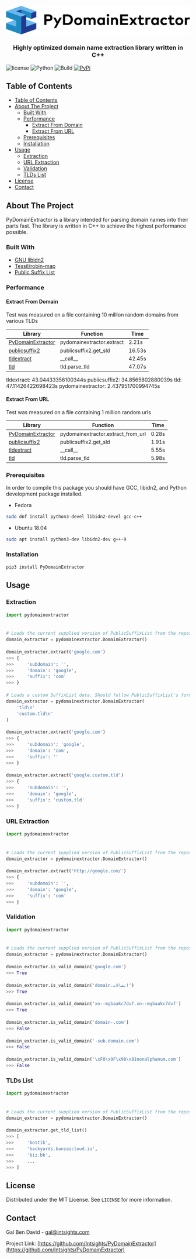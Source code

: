 <p align="center">
    <a href="https://github.com/Intsights/PyDomainExtractor">
        <img src="https://raw.githubusercontent.com/Intsights/PyDomainExtractor/master/images/logo.png" alt="Logo">
    </a>
    <h3 align="center">
        Highly optimized domain name extraction library written in C++
    </h3>
</p>

![license](https://img.shields.io/badge/MIT-License-blue)
![Python](https://img.shields.io/badge/Python-3.6%20%7C%203.7%20%7C%203.8%20%7C%20PyPy3-blue)
![Build](https://github.com/Intsights/PyDomainExtractor/workflows/Build/badge.svg)
[![PyPi](https://img.shields.io/pypi/v/PyDomainExtractor.svg)](https://pypi.org/project/PyDomainExtractor/)

## Table of Contents

- [Table of Contents](#table-of-contents)
- [About The Project](#about-the-project)
  - [Built With](#built-with)
  - [Performance](#performance)
    - [Extract From Domain](#extract-from-domain)
    - [Extract From URL](#extract-from-url)
  - [Prerequisites](#prerequisites)
  - [Installation](#installation)
- [Usage](#usage)
  - [Extraction](#extraction)
  - [URL Extraction](#url-extraction)
  - [Validation](#validation)
  - [TLDs List](#tlds-list)
- [License](#license)
- [Contact](#contact)


## About The Project

PyDomainExtractor is a library intended for parsing domain names into their parts fast. The library is written in C++ to achieve the highest performance possible.


### Built With

* [GNU libidn2](https://www.gnu.org/software/libidn/#libidn2)
* [Tessil/robin-map](https://github.com/Tessil/robin-map)
* [Public Suffix List](https://publicsuffix.org/)


### Performance


#### Extract From Domain

Test was measured on a file containing 10 million random domains from various TLDs

| Library  | Function | Time |
| ------------- | ------------- | ------------- |
| [PyDomainExtractor](https://github.com/Intsights/PyDomainExtractor) | pydomainextractor.extract | 2.21s |
| [publicsuffix2](https://github.com/nexb/python-publicsuffix2) | publicsuffix2.get_sld | 16.53s |
| [tldextract](https://github.com/john-kurkowski/tldextract) | \_\_call\_\_ | 42.45s |
| [tld](https://github.com/barseghyanartur/tld) | tld.parse_tld | 47.07s |

tldextract: 43.04433356100344s
publicsuffix2: 34.8565802880039s
tld: 47.11426422698423s
pydomainextractor: 2.437951700994745s


#### Extract From URL

Test was measured on a file containing 1 million random urls

| Library  | Function | Time |
| ------------- | ------------- | ------------- |
| [PyDomainExtractor](https://github.com/Intsights/PyDomainExtractor) | pydomainextractor.extract_from_url | 0.28s |
| [publicsuffix2](https://github.com/nexb/python-publicsuffix2) | publicsuffix2.get_sld | 1.91s |
| [tldextract](https://github.com/john-kurkowski/tldextract) | \_\_call\_\_ | 5.55s |
| [tld](https://github.com/barseghyanartur/tld) | tld.parse_tld | 5.98s |


### Prerequisites

In order to compile this package you should have GCC, libidn2, and Python development package installed.
* Fedora
```sh
sudo dnf install python3-devel libidn2-devel gcc-c++
```
* Ubuntu 18.04
```sh
sudo apt install python3-dev libidn2-dev g++-9
```


### Installation

```sh
pip3 install PyDomainExtractor
```


## Usage


### Extraction

```python
import pydomainextractor


# Loads the current supplied version of PublicSuffixList from the repository. Does not download any data.
domain_extractor = pydomainextractor.DomainExtractor()

domain_extractor.extract('google.com')
>>> {
>>>     'subdomain': '',
>>>     'domain': 'google',
>>>     'suffix': 'com'
>>> }

# Loads a custom SuffixList data. Should follow PublicSuffixList's format.
domain_extractor = pydomainextractor.DomainExtractor(
    'tld\n'
    'custom.tld\n'
)

domain_extractor.extract('google.com')
>>> {
>>>     'subdomain': 'google',
>>>     'domain': 'com',
>>>     'suffix': ''
>>> }

domain_extractor.extract('google.custom.tld')
>>> {
>>>     'subdomain': '',
>>>     'domain': 'google',
>>>     'suffix': 'custom.tld'
>>> }
```


### URL Extraction

```python
import pydomainextractor


# Loads the current supplied version of PublicSuffixList from the repository. Does not download any data.
domain_extractor = pydomainextractor.DomainExtractor()

domain_extractor.extract('http://google.com/')
>>> {
>>>     'subdomain': '',
>>>     'domain': 'google',
>>>     'suffix': 'com'
>>> }
```


### Validation

```python
import pydomainextractor


# Loads the current supplied version of PublicSuffixList from the repository. Does not download any data.
domain_extractor = pydomainextractor.DomainExtractor()

domain_extractor.is_valid_domain('google.com')
>>> True

domain_extractor.is_valid_domain('domain.اتصالات')
>>> True

domain_extractor.is_valid_domain('xn--mgbaakc7dvf.xn--mgbaakc7dvf')
>>> True

domain_extractor.is_valid_domain('domain-.com')
>>> False

domain_extractor.is_valid_domain('-sub.domain.com')
>>> False

domain_extractor.is_valid_domain('\xF0\x9F\x98\x81nonalphanum.com')
>>> False
```


### TLDs List

```python
import pydomainextractor


# Loads the current supplied version of PublicSuffixList from the repository. Does not download any data.
domain_extractor = pydomainextractor.DomainExtractor()

domain_extractor.get_tld_list()
>>> [
>>>     'bostik',
>>>     'backyards.banzaicloud.io',
>>>     'biz.bb',
>>>     ...
>>> ]
```


## License

Distributed under the MIT License. See `LICENSE` for more information.


## Contact

Gal Ben David - gal@intsights.com

Project Link: [https://github.com/Intsights/PyDomainExtractor](https://github.com/Intsights/PyDomainExtractor)




[license-shield]: https://img.shields.io/github/license/othneildrew/Best-README-Template.svg?style=flat-square
